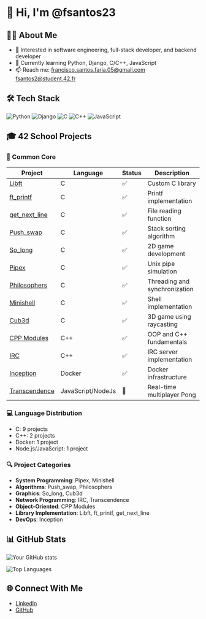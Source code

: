 # 👋 Hi, I'm @fsantos23

## 👨‍💻 About Me
- 🎯 Interested in software engineering, full-stack developer, and backend developer
- 🌱 Currently learning Python, Django, C/C++, JavaScript
- 📫 Reach me: [francisco.santos.faria.05@gmail.com](mailto:francisco.santos.faria.05@gmail.com) [fsantos2@student.42.fr](mailto:fsantos2@student.42.fr)

## 🛠️ Tech Stack
![Python](https://img.shields.io/badge/-Python-3776AB?style=flat-square&logo=python&logoColor=white)
![Django](https://img.shields.io/badge/Django-092E20?style=for-the-badge&logo=django&logoColor=green)
![C](https://img.shields.io/badge/-C-00599C?style=flat-square&logo=c)
![C++](https://img.shields.io/badge/-C++-00599C?style=flat-square&logo=c%2B%2B)
![JavaScript](https://img.shields.io/badge/-JavaScript-F7DF1E?style=flat-square&logo=javascript&logoColor=black)

## 🎓 42 School Projects

### 🌟 Common Core
| Project | Language | Status | Description |
|---------|----------|--------|-------------|
| [Libft](https://github.com/fsantos23/libft) | C | ✅ | Custom C library |
| [ft_printf](https://github.com/fsantos23/printf) | C | ✅ | Printf implementation |
| [get_next_line](https://github.com/fsantos23/get_next_line) | C | ✅ | File reading function |
| [Push_swap](https://github.com/fsantos23/push_swap) | C | ✅ | Stack sorting algorithm |
| [So_long](https://github.com/fsantos23/so_long) | C | ✅ | 2D game development |
| [Pipex](https://github.com/fsantos23/pipex) | C | ✅ | Unix pipe simulation |
| [Philosophers](https://github.com/fsantos23/philosophers) | C | ✅ | Threading and synchronization |
| [Minishell](https://github.com/fsantos23/minishell) | C | ✅ | Shell implementation |
| [Cub3d](https://github.com/fsantos23/cub3d) | C | ✅ | 3D game using raycasting |
| [CPP Modules](https://github.com/fsantos23/cpp_modules) | C++ | ✅ | OOP and C++ fundamentals |
| [IRC](https://github.com/fsantos23/ft_irc) | C++ | ✅ | IRC server implementation |
| [Inception](https://github.com/fsantos23/inception) | Docker | ✅ | Docker infrastructure |
| [Transcendence](https://github.com/fsantos23/transcendence) | JavaScript/NodeJs | 🔄 | Real-time multiplayer Pong |

### 💻 Language Distribution
- C: 9 projects
- C++: 2 projects
- Docker: 1 project
- Node.js/JavaScript: 1 project

### 🔍 Project Categories
- **System Programming**: Pipex, Minishell
- **Algorithms**: Push_swap, Philosophers
- **Graphics**: So_long, Cub3d
- **Network Programming**: IRC, Transcendence
- **Object-Oriented**: CPP Modules
- **Library Implementation**: Libft, ft_printf, get_next_line
- **DevOps**: Inception

## 📊 GitHub Stats

![Your GitHub stats](https://github-readme-stats.vercel.app/api?username=fsantos23&show_icons=true&theme=dark)

![Top Languages](https://github-readme-stats.vercel.app/api/top-langs/?username=fsantos23&layout=compact&theme=dark)

## 🌐 Connect With Me
- [LinkedIn](https://www.linkedin.com/in/francisco-faria-25531b262/)
- [GitHub](https://github.com/fsantos23)
